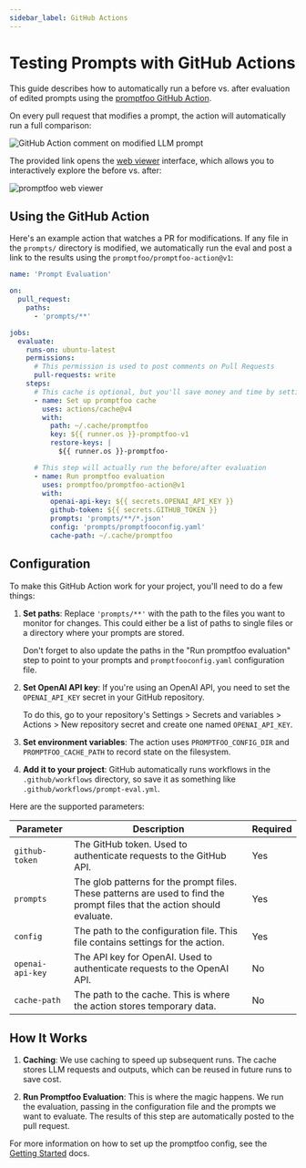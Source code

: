 ```yaml
---
sidebar_label: GitHub Actions
---
```


# Testing Prompts with GitHub Actions

This guide describes how to automatically run a before vs. after evaluation of edited prompts using the [promptfoo GitHub Action](https://github.com/promptfoo/promptfoo-action/).

On every pull request that modifies a prompt, the action will automatically run a full comparison:

![GitHub Action comment on modified LLM prompt](/img/docs/github-action-comment.png)

The provided link opens the [web viewer](/docs/usage/web-ui) interface, which allows you to interactively explore the before vs. after:

![promptfoo web viewer](https://user-images.githubusercontent.com/310310/244891219-2b79e8f8-9b79-49e7-bffb-24cba18352f2.png)

## Using the GitHub Action

Here's an example action that watches a PR for modifications. If any file in the `prompts/` directory is modified, we automatically run the eval and post a link to the results using the `promptfoo/promptfoo-action@v1`:

```yml
name: 'Prompt Evaluation'

on:
  pull_request:
    paths:
      - 'prompts/**'

jobs:
  evaluate:
    runs-on: ubuntu-latest
    permissions:
      # This permission is used to post comments on Pull Requests
      pull-requests: write
    steps:
      # This cache is optional, but you'll save money and time by setting it up!
      - name: Set up promptfoo cache
        uses: actions/cache@v4
        with:
          path: ~/.cache/promptfoo
          key: ${{ runner.os }}-promptfoo-v1
          restore-keys: |
            ${{ runner.os }}-promptfoo-

      # This step will actually run the before/after evaluation
      - name: Run promptfoo evaluation
        uses: promptfoo/promptfoo-action@v1
        with:
          openai-api-key: ${{ secrets.OPENAI_API_KEY }}
          github-token: ${{ secrets.GITHUB_TOKEN }}
          prompts: 'prompts/**/*.json'
          config: 'prompts/promptfooconfig.yaml'
          cache-path: ~/.cache/promptfoo
```

## Configuration

To make this GitHub Action work for your project, you'll need to do a few things:

1. **Set paths**: Replace `'prompts/**'` with the path to the files you want to monitor for changes. This could either be a list of paths to single files or a directory where your prompts are stored.

   Don't forget to also update the paths in the "Run promptfoo evaluation" step to point to your prompts and `promptfooconfig.yaml` configuration file.

2. **Set OpenAI API key**: If you're using an OpenAI API, you need to set the `OPENAI_API_KEY` secret in your GitHub repository.

   To do this, go to your repository's Settings > Secrets and variables > Actions > New repository secret and create one named `OPENAI_API_KEY`.

3. **Set environment variables**: The action uses `PROMPTFOO_CONFIG_DIR` and `PROMPTFOO_CACHE_PATH` to record state on the filesystem.

4. **Add it to your project**: GitHub automatically runs workflows in the `.github/workflows` directory, so save it as something like `.github/workflows/prompt-eval.yml`.

Here are the supported parameters:

| Parameter        | Description                                                                                                               | Required |
| ---------------- | ------------------------------------------------------------------------------------------------------------------------- | -------- |
| `github-token`   | The GitHub token. Used to authenticate requests to the GitHub API.                                                        | Yes      |
| `prompts`        | The glob patterns for the prompt files. These patterns are used to find the prompt files that the action should evaluate. | Yes      |
| `config`         | The path to the configuration file. This file contains settings for the action.                                           | Yes      |
| `openai-api-key` | The API key for OpenAI. Used to authenticate requests to the OpenAI API.                                                  | No       |
| `cache-path`     | The path to the cache. This is where the action stores temporary data.                                                    | No       |

## How It Works

1. **Caching**: We use caching to speed up subsequent runs. The cache stores LLM requests and outputs, which can be reused in future runs to save cost.

2. **Run Promptfoo Evaluation**: This is where the magic happens. We run the evaluation, passing in the configuration file and the prompts we want to evaluate. The results of this step are automatically posted to the pull request.

For more information on how to set up the promptfoo config, see the [Getting Started](/docs/getting-started) docs.

